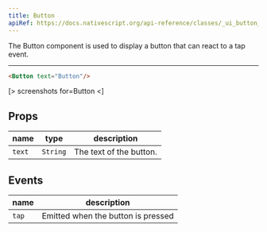 ```yaml
---
title: Button
apiRef: https://docs.nativescript.org/api-reference/classes/_ui_button_.button
---
```


The Button component is used to display a button that can react to a tap event.

---

```html
<Button text="Button"/>
```
[> screenshots for=Button <]

## Props

| name | type | description |
|------|------|-------------|
| `text` | `String` | The text of the button.

## Events

| name | description |
|------|-------------|
| `tap`| Emitted when the button is pressed